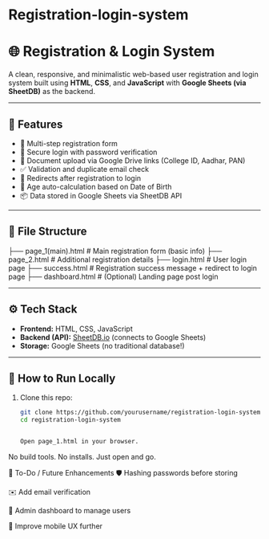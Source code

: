 # Registration-login-system

# 🌐 Registration & Login System

A clean, responsive, and minimalistic web-based user registration and login system built using **HTML**, **CSS**, and **JavaScript** with **Google Sheets (via SheetDB)** as the backend.

---

## 🚀 Features

- 📝 Multi-step registration form
- 🔐 Secure login with password verification
- 📁 Document upload via Google Drive links (College ID, Aadhar, PAN)
- ✅ Validation and duplicate email check
- 🔄 Redirects after registration to login
- 🧠 Age auto-calculation based on Date of Birth
- 📦 Data stored in Google Sheets via SheetDB API

---

## 📁 File Structure

├── page_1(main).html # Main registration form (basic info)
├── page_2.html # Additional registration details
├── login.html # User login page
├── success.html # Registration success message + redirect to login page
├── dashboard.html # (Optional) Landing page post login

---

## ⚙️ Tech Stack

- **Frontend:** HTML, CSS, JavaScript
- **Backend (API):** [SheetDB.io](https://sheetdb.io) (connects to Google Sheets)
- **Storage:** Google Sheets (no traditional database!)

---

## 🔧 How to Run Locally

1. Clone this repo:
   ```bash
   git clone https://github.com/yourusername/registration-login-system.git
   cd registration-login-system


   Open page_1.html in your browser.

No build tools. No installs. Just open and go.

🧠 To-Do / Future Enhancements
🛡️ Hashing passwords before storing

✉️ Add email verification

🧾 Admin dashboard to manage users

📱 Improve mobile UX further


